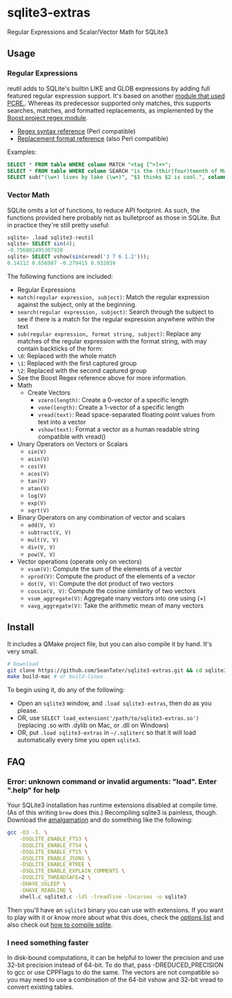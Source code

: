 sqlite3-extras
==============
Regular Expressions and Scalar/Vector Math for SQLite3

Usage
-----
### Regular Expressions
reutil adds to SQLite's builtin LIKE and GLOB expressions by adding full featured regular expression support.
It's based on another [module that used PCRE.](https://github.com/ralight/sqlite3-pcre).
Whereas its predecessor supported only matches, this supports searches, matches, and formatted replacements,
as implemented by the
[Boost project regex module](http://www.boost.org/doc/libs/1_55_0/libs/regex/doc/html/index.html).

 - [Regex syntax reference](http://www.boost.org/doc/libs/1_55_0/libs/regex/doc/html/boost_regex/syntax/perl_syntax.html) (Perl compatible)
 - [Replacement format reference](http://www.boost.org/doc/libs/1_55_0/libs/regex/doc/html/boost_regex/format/perl_format.html) (also Perl compatible)

Examples:
```sql
SELECT * FROM table WHERE column MATCH "<tag [^>]+>";
SELECT * FROM table WHERE column SEARCH "is the (thir|four)teenth of May";
SELECT sub("(\w+) lives by lake (\w+)", "$1 thinks $2 is cool.", column) FROM table;
```

### Vector Math
SQLite omits a lot of functions, to reduce API footprint. As such, the functions provided here probably not as bulletproof as those in SQLite. But in practice they're still pretty useful:

```sql
sqlite> .load sqlite3-reutil
sqlite> SELECT sin(4);
-0.756802495307928
sqlite> SELECT vshow(sin(vread('3 7 6 1.2')));
0.14112 0.656987 -0.279415 0.932039
```

The following functions are included:
- Regular Expressions
 - `match(regular expression, subject)`: Match the regular expression against the subject, only at the beginning.
 - `search(regular expression, subject)`: Search through the subject to see if there is a match for the regular expression anywhere within the text
 - `sub(regular expression, format string, subject)`: Replace any matches of the regular expression with the format string, with may contain backticks of the form:
 - `\0`: Replaced with the whole match
 - `\1`: Replaced with the first captured group
 - `\2`: Replaced with the second captured group
 - See the Boost Regex reference above for more information.
- Math
  - Create Vectors
    - `vzero(length)`: Create a 0-vector of a specific length
    - `vone(length)`: Create a 1-vector of a specific length
    - `vread(text)`: Read space-separated floating point values from text into a vector
    - `vshow(text)`: Format a vector as a human readable string compatible with vread()
 - Unary Operators on Vectors or Scalars
    - `sin(V)`
    - `asin(V)`
    - `cos(V)`
    - `acos(V)`
    - `tan(V)`
    - `atan(V)`
    - `log(V)`
    - `exp(V)`
    - `sqrt(V)`
 - Binary Operators on any combination of vector and scalars
    - `add(V, V)`
    - `subtract(V, V)`
    - `mult(V, V)`
    - `div(V, V)`
    - `pow(V, V)`
 - Vector operations (operate only on vectors)
    - `vsum(V)`: Compute the sum of the elements of a vector
    - `vprod(V)`: Compute the product of the elements of a vector
    - `dot(V, V)`: Compute the dot product of two vectors
    - `cossim(V, V)`: Compute the cosine similarity of two vectors
    - `vsum_aggregate(V)`: Aggregate many vectors into one using (+)
    - `vavg_aggregate(V)`: Take the arithmetic mean of many vectors


Install
-------

It includes a QMake project file, but you can also compile it by hand. It's very small.
```sh
# Download
git clone https://github.com/SeanTater/sqlite3-extras.git && cd sqlite3-extras
make build-mac # or build-linux
```
To begin using it, do any of the following:
  - Open an `sqlite3` window, and  `.load sqlite3-extras`, then do as you please.
  - OR, use `SELECT load_extension('/path/to/sqlite3-extras.so')`
    (replacing .so with .dylib on Mac, or .dll on Windows)
  - OR, put `.load sqlite3-extras` in `~/.sqliterc` so that it will load
    automatically every time you open `sqlite3`.


FAQ
---

### Error: unknown command or invalid arguments:  "load". Enter ".help" for help
Your SQLite3 installation has runtime extensions disabled at compile time.
(As of this writing `brew` does this.) Recompiling sqlite3 is painless, though.
Download the [amalgamation](https://www.sqlite.org/download.html) and do
something like the following:

```sh
gcc -O3 -I. \
    -DSQLITE_ENABLE_FTS3 \
    -DSQLITE_ENABLE_FTS4 \
    -DSQLITE_ENABLE_FTS5 \
    -DSQLITE_ENABLE_JSON1 \
    -DSQLITE_ENABLE_RTREE \
    -DSQLITE_ENABLE_EXPLAIN_COMMENTS \
    -DSQLITE_THREADSAFE=2 \
    -DHAVE_USLEEP \
    -DHAVE_READLINE \
    shell.c sqlite3.c -ldl -lreadline -lncurses -o sqlite3
```
Then you'll have an `sqlite3` binary you can use with extensions. If you want to
play with it or know more about what this does, check the
[options list](https://www.sqlite.org/compile.html)
and also check out
[how to compile sqlite](https://www.sqlite.org/howtocompile.html).

### I need something faster
In disk-bound computations, it can be helpful to lower the precision and use
32-bit precision instead of 64-bit. To do that, pass -DREDUCED_PRECISION to gcc
or use CPPFlags to do the same. The vectors are not compatible so you may need
to use a combination of the 64-bit vshow and 32-bit vread to convert existing
tables.
